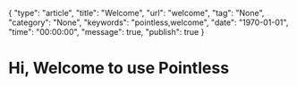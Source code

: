 {
	"type": "article",
	"title": "Welcome",
	"url": "welcome",
	"tag": "None",
	"category": "None",
	"keywords": "pointless,welcome",
	"date": "1970-01-01",
	"time": "00:00:00",
	"message": true,
	"publish": true
}

Hi, Welcome to use Pointless
============================